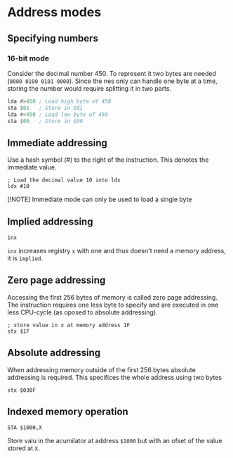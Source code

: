 # Address modes

## Specifying numbers

### 16-bit mode

Consider the decimal number 450. To represent it two bytes are needed (`0000 0100 0101 0000`). Since the nes only can handle one byte at a time, storing the number would require splitting it in two parts.

```asm
lda #>450 ; Load high byte of 450
sta $01   ; Store in $01
lda #<450 ; Load low byte of 450
sta $00   ; Store in $00
```

## Immediate addressing

Use a hash symbol (#) to the right of the instruction. This denotes the immediate value.

```
; Load the decimal value 10 into ldx
ldx #10
```

[!NOTE]
Immediate mode can only be used to load a single byte

## Implied addressing

```
inx
```

`inx` increases registry `x` with one and thus doesn't need a memory address, it is `implied`.

## Zero page addressing

Accessing the first 256 bytes of memory is called zero page addressing. The instruction requires one less byte to specify and are executed in one less CPU-cycle (as oposed to absolute addressing).

```
; store value in x at memory address 1F
stx $1F
```

## Absolute addressing

When addressing memory outside of the first 256 bytes absolute addressing is required. This specifices the whole address using two bytes

```
stx $030F
```

## Indexed memory operation

```
STA $1000,X
```

Store valu in the acumilator at address `$1000` but with an ofset of the value stored at `X`.
